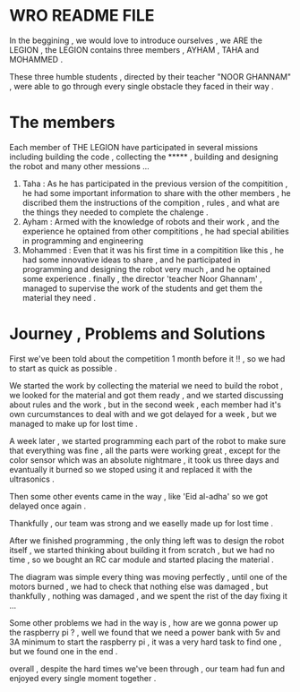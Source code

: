 # WRO README FILE 

In the beggining , we would love to introduce ourselves , we ARE the LEGION , the LEGION contains three members , AYHAM , TAHA and MOHAMMED .

These three humble students , directed by their teacher "NOOR GHANNAM" , were able to go through every single obstacle they faced in their way .

# The members 

Each member of THE LEGION have participated in several missions including building the code , collecting the ***** , building and designing the
robot and many other messions ...
1. Taha :
  As he has participated in the previous version of the compitition , he had some important information to share with the other members ,
  he discribed them the instructions of the compition , rules , and what are the things they needed to complete the chalenge .
2. Ayham :
  Armed with the knowledge of robots and their work , and the experience he optained from other compititions , he had special abilities in
  programming and engineering 
3. Mohammed :
   Even that it was his first time in a compitition like this , he had some innovative ideas to share , and he participated in programming
   and designing the robot very much , and he optained some experience .
finally , the director 'teacher Noor Ghannam' , managed to supervise the work of the students and get them the material they need .

# Journey , Problems and Solutions
First we've been told about the competition 1 month before it !! , so we had to start as quick as possible .

We started the work by collecting the material we need to build the robot , we looked for the material and got them ready , and we started 
discussing about rules and the work , but in the second week , each member had it's own curcumstances to deal with and we got delayed for a week , 
but we managed to make up for lost time .

A week later , we started programming each part of the robot to make sure that everything was fine , all the parts were working great , except for 
the color sensor which was an absolute nightmare , it took us three days and evantually it burned so we stoped using it and replaced it with the 
ultrasonics . 

Then some other events came in the way , like 'Eid al-adha' so we got delayed once again .

Thankfully , our team was strong and we easelly made up for lost time .

After we finished programming ,  the only thing left was to design the robot itself , we started thinking about building it from scratch , but we had 
no time , so we bought an RC car module and started placing the material .

The diagram was simple every thing was moving perfectly , until one of the motors burned , we had to check that nothing else was damaged ,
but thankfully , nothing was damaged , and we spent the rist of the day fixing it ...

Some other problems we had in the way is , how are we gonna power up the raspberry pi ? , well we found that we need a power bank with 5v and 
3A minimum to start the raspberry pi , it was a very hard task to find one , but we found one in the end .

overall , despite the hard times we've been through , our team had fun and enjoyed every single moment together .




